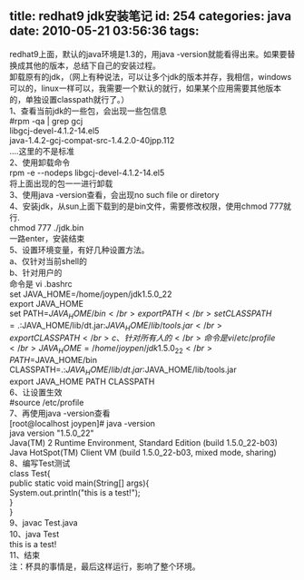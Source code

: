 title: redhat9 jdk安装笔记
id: 254
categories: java
date: 2010-05-21 03:56:36
tags:
---

redhat9上面，默认的java环境是1.3的，用java -version就能看得出来。如果要替换成其他的版本，总结下自己的安装过程。
</br>卸载原有的jdk，（网上有种说法，可以让多个jdk的版本并存，我相信，windows可以的，linux一样可以，我需要一个默认的就行，如果某个应用需要其他版本的，单独设置classpath就行了。）
</br>1、查看当前jdk的一些包，会出现一些包信息
</br>#rpm -qa | grep gcj
</br>libgcj-devel-4.1.2-14.el5
</br>java-1.4.2-gcj-compat-src-1.4.2.0-40jpp.112
</br>....这里的不是标准
</br>2、使用卸载命令
</br>rpm -e --nodeps libgcj-devel-4.1.2-14.el5
</br>将上面出现的包一一进行卸载
</br>3、使用java -version查看，会出现no such file or diretory
</br>4、安装jdk，从sun上面下载到的是bin文件，需要修改权限，使用chmod 777就行.
</br> chmod 777 ./jdk.bin
</br>一路enter，安装结束
</br>5、设置环境变量，有好几种设置方法。
</br>a、仅针对当前shell的
</br>b、针对用户的
</br>命令是 vi .bashrc
</br>set JAVA_HOME=/home/joypen/jdk1.5.0_22
</br>export JAVA_HOME
</br>set PATH=$JAVA_HOME/bin
</br>export PATH
</br>set CLASSPATH=.:$JAVA_HOME/lib/dt.jar:$JAVA_HOME/lib/tools.jar
</br>export CLASSPATH
</br>c、针对所有人的
</br>命令是 vi /etc/profile
</br>JAVA_HOME=/home/joypen/jdk1.5.0_22
</br>PATH=$JAVA_HOME/bin
</br>CLASSPATH=.:$JAVA_HOME/lib/dt.jar:$JAVA_HOME/lib/tools.jar
</br>export JAVA_HOME PATH CLASSPATH
</br>6、让设置生效
</br>#source /etc/profile
</br>7、再使用java -version查看
</br>[root@localhost joypen]# java -version
</br>java version &quot;1.5.0_22&quot;
</br>Java(TM) 2 Runtime Environment, Standard Edition (build 1.5.0_22-b03)
</br>Java HotSpot(TM) Client VM (build 1.5.0_22-b03, mixed mode, sharing)
</br>8、编写Test测试
</br>class Test{
</br> public static void main(String[] args){
</br> System.out.println(&quot;this is a test!&quot;);
</br> }
</br>}
</br>9、javac Test.java
</br>10、java Test
</br> this is a test!
</br>11、结束
</br>注：杯具的事情是，最后这样运行，影响了整个环境。

